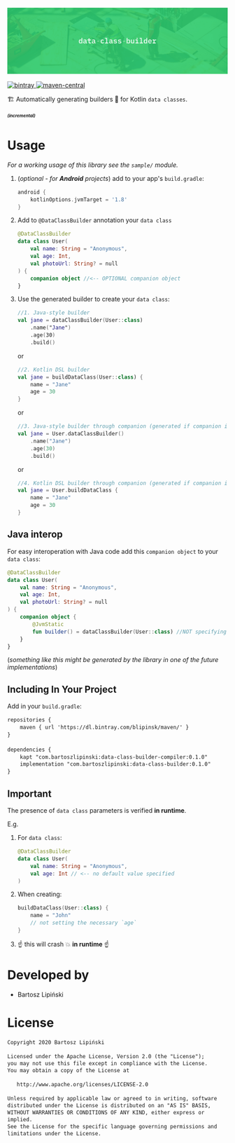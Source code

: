 ![Image](/img/2200x660.png)
  
[ ![bintray](https://img.shields.io/bintray/v/blipinsk/maven/data-class-builder?color=success&label=bintray) ](https://bintray.com/blipinsk/maven/data-class-builder/_latestVersion) 
[ ![maven-central](https://img.shields.io/maven-central/v/com.bartoszlipinski/data-class-builder?label=maven-central) ](https://search.maven.org/search?q=g:com.bartoszlipinski%20AND%20a:data-class-builder)

</p>

🏗 Automatically generating builders :construction_worker: for Kotlin `data classes`.

<sub><sup><b><i>(incremental)</b></i></sup></sub>
  
Usage  
=====  
  
*For a working usage of this library see the `sample/` module.*  
  
  
 1. (*optional - for **Android** projects*) add to your app's `build.gradle`:  
    ```groovy  
    android {  
        kotlinOptions.jvmTarget = '1.8'  
    }  
    ```  
  
 2. Add to `@DataClassBuilder` annotation your `data class`
    ```kotlin
    @DataClassBuilder  
    data class User(  
        val name: String = "Anonymous",  
        val age: Int,  
        val photoUrl: String? = null  
    ) {  
        companion object //<-- OPTIONAL companion object
    }  
    ```  
       
 3. Use the generated builder to create your `data class`:
    ```kotlin
    //1. Java-style builder
    val jane = dataClassBuilder(User::class)
        .name("Jane")
        .age(30)
        .build()
    ```
    or
    ```kotlin
    //2. Kotlin DSL builder
    val jane = buildDataClass(User::class) {
        name = "Jane"
        age = 30
    }
    ```
    or
    ```kotlin
    //3. Java-style builder through companion (generated if companion is present)
    val jane = User.dataClassBuilder()
        .name("Jane")
        .age(30)
        .build()
    ```
    or
    ```kotlin
    //4. Kotlin DSL builder through companion (generated if companion is present)
    val jane = User.buildDataClass {
        name = "Jane"
        age = 30
    }
    ```

Java interop
-----------
For easy interoperation with Java code add this `companion object` to your `data class`:
```kotlin
@DataClassBuilder  
data class User(  
    val name: String = "Anonymous",  
    val age: Int,  
    val photoUrl: String? = null  
) {  
    companion object {
        @JvmStatic
        fun builder() = dataClassBuilder(User::class) //NOT specifying return type explicitly on purpose
    }
}  
```  
(_something like this might be generated by the library in one of the future implementations_)
  
  
Including In Your Project  
-------------------------  
Add in your `build.gradle`:  
```xml  
repositories {  
    maven { url 'https://dl.bintray.com/blipinsk/maven/' }  
}  
  
dependencies {  
    kapt "com.bartoszlipinski:data-class-builder-compiler:0.1.0"  
    implementation "com.bartoszlipinski:data-class-builder:0.1.0"  
}  
```  


Important
---------
The presence of `data class` parameters is verified **in runtime**.

E.g.

 1. For `data class`:
    ```kotlin
    @DataClassBuilder  
    data class User(  
        val name: String = "Anonymous",  
        val age: Int // <-- no default value specified
    )
    ```
    
 2. When creating:
    ```kotlin
    buildDataClass(User::class) {
        name = "John"
        // not setting the necessary `age`
    }
    ```

3. :point_up: this will crash :boom: **in runtime** :point_up:
  
Developed by  
============  
 * Bartosz Lipiński  
  
License  
=======  
  
    Copyright 2020 Bartosz Lipiński  
      
    Licensed under the Apache License, Version 2.0 (the "License");  
    you may not use this file except in compliance with the License.  
    You may obtain a copy of the License at  
  
       http://www.apache.org/licenses/LICENSE-2.0  
  
    Unless required by applicable law or agreed to in writing, software  
    distributed under the License is distributed on an "AS IS" BASIS,  
    WITHOUT WARRANTIES OR CONDITIONS OF ANY KIND, either express or implied.  
    See the License for the specific language governing permissions and  
    limitations under the License.

